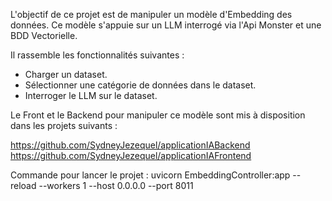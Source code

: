 L'objectif de ce projet est de manipuler un modèle d'Embedding des données.
Ce modèle s'appuie sur un LLM interrogé via l'Api Monster et une BDD Vectorielle.

Il rassemble les fonctionnalités suivantes :
- Charger un dataset.
- Sélectionner une catégorie de données dans le dataset.
- Interroger le LLM sur le dataset.

Le Front et le Backend pour manipuler ce modèle sont mis à disposition dans les projets suivants :

https://github.com/SydneyJezequel/applicationIABackend
https://github.com/SydneyJezequel/applicationIAFrontend


Commande pour lancer le projet :
uvicorn EmbeddingController:app --reload --workers 1 --host 0.0.0.0 --port 8011


